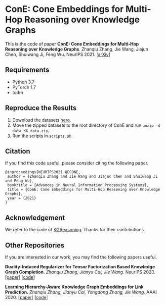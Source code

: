# ConE: Cone Embeddings for Multi-Hop Reasoning over Knowledge Graphs

This is the code of paper 
**ConE: Cone Embeddings for Multi-Hop Reasoning over Knowledge Graphs**. 
Zhanqiu Zhang, Jie Wang, Jiajun Chen, Shuiwang Ji, Feng Wu. NeurIPS 2021. [[arXiv](https://arxiv.org/abs/2110.13715)]

## Requirements
- Python 3.7
- PyTorch 1.7
- tqdm


## Reproduce the Results
1. Download the datasets [here](http://snap.stanford.edu/betae/KG_data.zip).
2. Move the zipped datasets to the root directory of ConE and run `unzip -d data KG_data.zip`.
3. Run the scripts in `scripts.sh`.


## Citation
If you find this code useful, please consider citing the following paper.
```
@inproceedings{NEURIPS2021_QECONE,
 author = {Zhanqiu Zhang and Jie Wang and Jiajun Chen and Shuiwang Ji and Feng Wu},
 booktitle = {Advances in Neural Information Processing Systems},
 title = {ConE: Cone Embeddings for Multi-Hop Reasoning over Knowledge Graphs},
 year = {2021}
}
```

## Acknowledgement
We refer to the code of [KGReasoning](https://github.com/snap-stanford/KGReasoning). Thanks for their contributions.

## Other Repositories
If you are interested in our work, you may find the following papers useful.

**Duality-Induced Regularizer for Tensor Factorization Based Knowledge Graph Completion.**
*Zhanqiu Zhang, Jianyu Cai, Jie Wang.* NeurIPS 2020. [[paper](https://arxiv.org/abs/2011.05816)] [[code](https://github.com/MIRALab-USTC/KGE-DURA)]

**Learning Hierarchy-Aware Knowledge Graph Embeddings for Link Prediction.**
*Zhanqiu Zhang, Jianyu Cai, Yongdong Zhang, Jie Wang.* AAAI 2020. [[paper](https://arxiv.org/pdf/1911.09419.pdf)] [[code](https://github.com/MIRALab-USTC/KGE-HAKE)]
